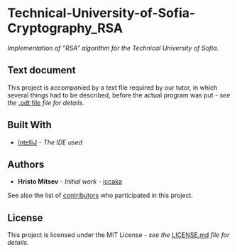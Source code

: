 # Technical-University-of-Sofia-Cryptography_RSA

*Implementation of "RSA" algorithm for the Technical University of Sofia.*

## Text document

This project is accompanied by a text file required by our tutor, in which several things had to be described, before the actual program was put - *see the* [.odt file]() *file for details.*

## Built With

* [IntelliJ](https://www.jetbrains.com/idea/) - *The IDE used*

## Authors

* **Hristo Mitsev** - *Initial work* - [iccaka](https://github.com/iccaka)

See also the list of [contributors]() who participated in this project.

## License

This project is licensed under the MIT License - *see the* [LICENSE.md]() *file for details.*
